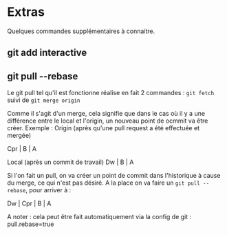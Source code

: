 # Extras

Quelques commandes supplémentaires à connaitre. 

## git add interactive

## git pull --rebase

Le git pull tel qu'il est fonctionne réalise en fait 2 commandes :
`git fetch` suivi de `git merge origin`

Comme il s'agit d'un merge, cela signifie que dans le cas où il y a une différence entre le local et l'origin, un nouveau point de ocmmit va être créer. 
Exemple :
Origin (après qu'une pull request a été effectuée et mergée)

Cpr
|
B
|
A

Local (après un commit de travail)
Dw
|
B
|
A

Si l'on fait un pull, on va créer un point de commit dans l'historique à cause du merge, ce qui n'est pas désiré. A la place on va faire un `git pull --rebase`, pour arriver à :

Dw
|
Cpr
|
B
|
A

A noter : cela peut être fait automatiquement via la config de git : pull.rebase=true